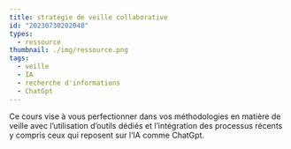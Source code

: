 ```yaml
---
title: stratégie de veille collaborative
id: "20230730202048"
types:
  - ressource
thumbnail: ./img/ressource.png
tags:
  - veille
  - IA
  - recherche d'informations
  - ChatGpt
---
```


Ce cours vise à vous perfectionner dans vos méthodologies en matière de veille avec l’utilisation d’outils dédiés et l’intégration des processus récents y compris ceux qui reposent sur l’IA comme ChatGpt.